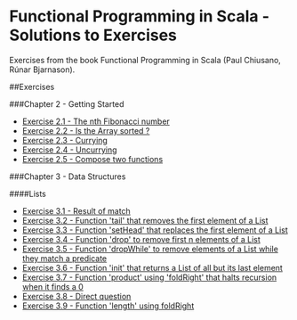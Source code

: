 # Functional Programming in Scala - Solutions to Exercises
Exercises from the book Functional Programming in Scala (Paul Chiusano, Rúnar Bjarnason).

##Exercises

###Chapter 2 - Getting Started

* [Exercise 2.1 - The nth Fibonacci number](https://github.com/ruivalentemaia/fpscala/blob/master/fibonacci.scala)
* [Exercise 2.2 - Is the Array sorted ?](https://github.com/ruivalentemaia/fpscala/blob/master/issorted.scala)
* [Exercise 2.3 - Currying](https://github.com/ruivalentemaia/fpscala/blob/master/curry.scala)
* [Exercise 2.4 - Uncurrying](https://github.com/ruivalentemaia/fpscala/blob/master/curry.scala)
* [Exercise 2.5 - Compose two functions](https://github.com/ruivalentemaia/fpscala/blob/master/compose.scala)

###Chapter 3 - Data Structures

####Lists

* [Exercise 3.1 - Result of match](https://github.com/ruivalentemaia/fpscala/blob/master/singlylinkedlistmatch.scala)
* [Exercise 3.2 - Function 'tail' that removes the first element of a List](https://github.com/ruivalentemaia/fpscala/blob/master/singlyLinkedList.scala)
* [Exercise 3.3 - Function 'setHead' that replaces the first element of a List](https://github.com/ruivalentemaia/fpscala/blob/master/singlyLinkedList.scala)
* [Exercise 3.4 - Function 'drop' to remove first n elements of a List](https://github.com/ruivalentemaia/fpscala/blob/master/singlyLinkedList.scala)
* [Exercise 3.5 - Function 'dropWhile' to remove elements of a List while they match a predicate](https://github.com/ruivalentemaia/fpscala/blob/master/singlyLinkedList.scala)
* [Exercise 3.6 - Function 'init' that returns a List of all but its last element](https://github.com/ruivalentemaia/fpscala/blob/master/singlyLinkedList.scala)
* [Exercise 3.7 - Function 'product' using 'foldRight' that halts recursion when it finds a 0](https://github.com/ruivalentemaia/fpscala/blob/master/singlyLinkedList.scala)
* [Exercise 3.8 - Direct question](https://github.com/ruivalentemaia/fpscala/blob/master/singlyLinkedList.scala)
* [Exercise 3.9 - Function 'length' using foldRight](https://github.com/ruivalentemaia/fpscala/blob/master/singlyLinkedList.scala)
